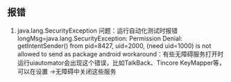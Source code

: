 ## 报错
1. java.lang.SecurityException
问题：运行自动化测试时报错longMsg=java.lang.SecurityException: Permission Denial: getIntentSender() from pid=8427, uid=2000, (need uid=1000) is not allowed to send as package android
workaround：有些无障碍服务打开时运行uiautomator会出现这个错误，比如TalkBack、Tincore KeyMapper等，可以在设置 ->无障碍中关闭这些服务
